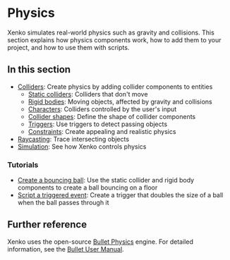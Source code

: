 # Physics

Xenko simulates real-world physics such as gravity and collisions.
This section explains how physics components work, how to add them to your project, and how to use them with scripts.

## In this section

* [Colliders](colliders.md): Create physics by adding collider components to entities
    * [Static colliders](static-colliders.md): Colliders that don't move
    * [Rigid bodies](rigid-bodies.md): Moving objects, affected by gravity and collisions
    * [Characters](characters.md): Colliders controlled by the user's input
    * [Collider shapes](collider-shapes.md): Define the shape of collider components
    * [Triggers](triggers.md): Use triggers to detect passing objects
    * [Constraints](constraints.md): Create appealing and realistic physics
* [Raycasting](raycasting.md): Trace intersecting objects
* [Simulation](simulation.md): See how Xenko controls physics

### Tutorials
* [Create a bouncing ball](create-a-bouncing-ball.md): Use the static collider and rigid body components to create a ball bouncing on a floor
* [Script a triggered event](script-a-triggered-event.md): Create a trigger that doubles the size of a ball when the ball passes through it

## Further reference

Xenko uses the open-source [Bullet Physics](http://bulletphysics.org/wordpress/) engine.
For detailed information, see the [Bullet User Manual](https://github.com/bulletphysics/bullet3/blob/master/docs/Bullet_User_Manual.pdf).
